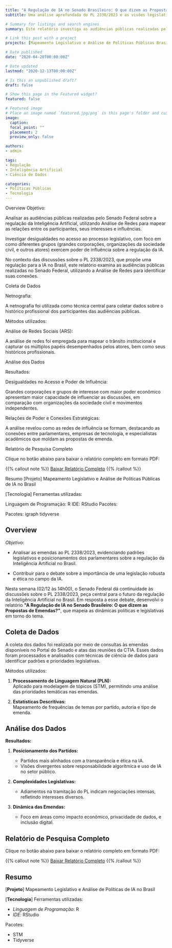 ```yaml
---
title: "A Regulação de IA no Senado Brasileiro: O que dizem as Propostas de Emendas?"
subtitle: Uma análise aprofundada do PL 2338/2023 e as visões legislativas sobre a Inteligência Artificial

# Summary for listings and search engines
summary: Este relatório investiga as audiências públicas realizadas pelo Senado Federal sobre a regulação da Inteligência Artificial, destacando desigualdades no poder de influência entre grupos..

# Link this post with a project
projects: [Mapeamento Legislativo e Análise de Políticas Públicas Brasil]

# Date published
date: "2020-04-20T00:00:00Z"

# Date updated
lastmod: "2020-12-13T00:00:00Z"

# Is this an unpublished draft?
draft: false

# Show this page in the Featured widget?
featured: false

# Featured image
# Place an image named `featured.jpg/png` in this page's folder and customize its options here.
image:
  caption:
  focal_point: ""
  placement: 2
  preview_only: false

authors:
- admin

tags:
- Regulação
- Inteligência Artificial
- Ciência de Dados

categories:
- Políticas Públicas
- Tecnologia
---
```


Overview
Objetivo:

Analisar as audiências públicas realizadas pelo Senado Federal sobre a regulação da Inteligência Artificial, utilizando Análise de Redes para mapear as relações entre os participantes, seus interesses e influências.

Investigar desigualdades no acesso ao processo legislativo, com foco em como diferentes grupos (grandes corporações, organizações da sociedade civil, e outros atores) exercem poder de influência sobre a regulação da IA.

No contexto das discussões sobre o PL 2338/2023, que propõe uma regulação para a IA no Brasil, este relatório examina as audiências públicas realizadas no Senado Federal, utilizando a Análise de Redes para identificar suas conexões.

Coleta de Dados

Netnografia:

A netnografia foi utilizada como técnica central para coletar dados sobre o histórico profissional dos participantes das audiências públicas.

Métodos utilizados:

Análise de Redes Sociais (ARS):

A análise de redes foi empregada para mapear o trânsito institucional e capturar os múltiplos papéis desempenhados pelos atores, bem como seus históricos profissionais.

Análise dos Dados

Resultados:

Desigualdades no Acesso e Poder de Influência:

Grandes corporações e grupos de interesse com maior poder econômico apresentam maior capacidade de influenciar as discussões, em comparação com organizações da sociedade civil e movimentos independentes.

Relações de Poder e Conexões Estratégicas:

A análise revelou como as redes de influência se formam, destacando as conexões entre parlamentares, empresas de tecnologia, e especialistas acadêmicos que moldam as propostas de emenda.

Relatório de Pesquisa Completo

Clique no botão abaixo para baixar o relatório completo em formato PDF:

{{% callout note %}}
[Baixar Relatório Completo](/files/002_relatorio_IA_senado.pdf)
{{% /callout %}}

Resumo
[Projeto] Mapeamento Legislativo e Análise de Políticas Públicas de IA no Brasil

[Tecnologia] Ferramentas utilizadas:

Linguagem de Programação: R
IDE: RStudio
Pacotes:

Pacotes:
igraph
tidyverse




## Overview

*Objetivo*:  

- Analisar as emendas ao PL 2338/2023, evidenciando padrões legislativos e posicionamentos dos parlamentares sobre a regulação da Inteligência Artificial no Brasil.  

- Contribuir para o debate sobre a importância de uma legislação robusta e ética no campo da IA.  

Nesta semana (02/12 às 14h00), o Senado Federal dá continuidade às discussões sobre o PL 2338/2023, peça central para o futuro da regulação da Inteligência Artificial no Brasil. Em resposta a esse debate, desenvolvi o relatório **"A Regulação de IA no Senado Brasileiro: O que dizem as Propostas de Emendas?"**, que mapeia as dinâmicas políticas e legislativas em torno do tema.

## Coleta de Dados

A coleta dos dados foi realizada por meio de consultas às emendas disponíveis no Portal do Senado e atas das reuniões da CTIA. Esses dados foram processados e analisados com técnicas de ciência de dados para identificar padrões e prioridades legislativas.

Métodos utilizados:  
1. **Processamento de Linguagem Natural (PLN):**  
   Aplicado para modelagem de tópicos (STM), permitindo uma análise das prioridades temáticas nas emendas.  

2. **Estatísticas Descritivas:**  
   Mapeamento de frequências de temas por partido, autoria e tipo de emenda.  

## Análise dos Dados

**Resultados:**  
1. **Posicionamento dos Partidos:**  
   - Partidos mais alinhados com a transparência e ética na IA.  
   - Visões divergentes sobre responsabilidade algorítmica e uso de IA no setor público.  

2. **Complexidades Legislativas:**  
   - Adiamentos na tramitação do PL indicam negociações intensas, refletindo interesses diversos.  

3. **Dinâmica das Emendas:**  
   - Foco em áreas como impacto econômico, privacidade de dados, e inclusão digital.

## Relatório de Pesquisa Completo

Clique no botão abaixo para baixar o relatório completo em formato PDF:

{{% callout note %}}
[Baixar Relatório Completo](/files/001_relatorio_IA_senado.pdf)
{{% /callout %}}

## Resumo  

[__Projeto__] Mapeamento Legislativo e Análise de Políticas de IA no Brasil

[__Tecnologia__] Ferramentas utilizadas:  
- *Linguagem de Programação*: R  
- *IDE*: RStudio  

Pacotes:  
- STM  
- Tidyverse
